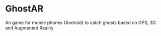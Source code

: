 # GhostAR
An game for mobile phones (Android) to catch ghosts based on GPS, 3D and Augmented Reality
